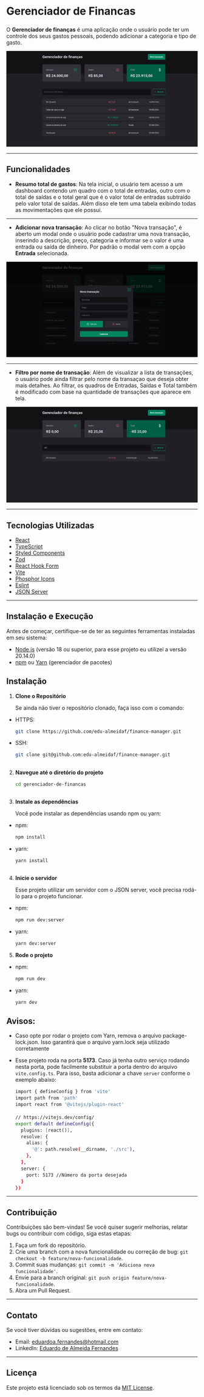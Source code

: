 # Gerenciador de Financas

###

O **Gerenciador de finanças** é uma aplicação onde o usuário pode ter um controle dos seus gastos pessoais, podendo adicionar a categoria e tipo de gasto.

<div align="center">
  <img src="./public/readme/homepage.png" alt="Tela inicial" />
</div>

---

## Funcionalidades

- **Resumo total de gastos**: Na tela inicial, o usuário tem acesso a um dashboard contendo um quadro com o total de entradas, outro com o total de saídas e o total geral que é o valor total de entradas subtraído pelo valor total de saídas. Além disso ele tem uma tabela exibindo todas as movimentações que ele possui.

---

- **Adicionar nova transação**: Ao clicar no botão "Nova transação", é aberto um modal onde o usuário pode cadastrar uma nova transação, inserindo a descrição, preço, categoria e informar se o valor é uma entrada ou saída de dinheiro. Por padrão o modal vem com a opção **Entrada** selecionada.

<div align="center">
  <img src="./public/readme/add-transaction.png" alt="Adicionar transação" />
</div>

---

- **Filtro por nome de transação**: Além de visualizar a lista de transações, o usuário pode ainda filtrar pelo nome da transaçao que deseja obter mais detalhes. Ao filtrar, os quadros de Entradas, Saídas e Total também é modificado com base na quantidade de transações que aparece em tela.

<div align="center">
  <img src="./public/readme/filter.png" alt="Conclusão de metas" />
</div>

---

## Tecnologias Utilizadas
- [React](https://react.dev/)
- [TypeScript](https://www.typescriptlang.org/)
- [Styled Components](https://styled-components.com/)
- [Zod](https://zod.dev/)
- [React Hook Form](https://react-hook-form.com/)
- [Vite](https://vitejs.dev/)
- [Phosphor Icons](https://phosphoricons.com/)
- [Eslint](https://eslint.org/)
- [JSON Server](https://github.com/typicode/json-server)

---

## Instalação e Execução

Antes de começar, certifique-se de ter as seguintes ferramentas instaladas em seu sistema:

- [Node.js](https://nodejs.org/) (versão 18 ou superior, para esse projeto eu utilizei a versão 20.14.0)
- [npm](https://www.npmjs.com/) ou [Yarn](https://classic.yarnpkg.com/) (gerenciador de pacotes)

## Instalação

1. **Clone o Repositório**

   Se ainda não tiver o repositório clonado, faça isso com o comando:

- HTTPS:
   ```bash
   git clone https://github.com/edu-almeidaf/finance-manager.git
   ```

- SSH:
   ```bash
   git clone git@github.com:edu-almeidaf/finance-manager.git
   ```
##

2. **Navegue até o diretório do projeto**
   ```bash
   cd gerenciador-de-financas
   ```
##

3. **Instale as dependências**

    Você pode instalar as dependências usando npm ou yarn:
- npm:
    ```bash
    npm install
    ```
- yarn:
    ```bash
    yarn install
    ```
##

4. **Inicie o servidor**

    Esse projeto utilizar um servidor com o JSON server, você precisa rodá-lo para o projeto funcionar.
- npm:
    ```bash
    npm run dev:server
    ```
- yarn:
    ```bash
    yarn dev:server
    ```

5. **Rode o projeto**
- npm:
    ```bash
    npm run dev
    ```
- yarn:
    ```bash
    yarn dev
    ```

## Avisos:
- Caso opte por rodar o projeto com Yarn, remova o arquivo package-lock.json. Isso garantirá que o arquivo yarn.lock seja utilizado corretamente

- Esse projeto roda na porta **5173**. Caso já tenha outro serviço rodando nesta porta, pode facilmente substituir a porta dentro do arquivo `vite.config.ts`. Para isso, basta adicionar a chave `server` conforme o exemplo abaixo:

  ```bash
  import { defineConfig } from 'vite'
  import path from 'path'
  import react from '@vitejs/plugin-react'

  // https://vitejs.dev/config/
  export default defineConfig({
    plugins: [react()],
    resolve: {
      alias: {
        '@': path.resolve(__dirname, './src'),
      },
    },
    server: {
      port: 5173 //Número da porta desejada
    }
  })
  ```
---

## Contribuição

Contribuições são bem-vindas! Se você quiser sugerir melhorias, relatar bugs ou contribuir com código, siga estas etapas:

1. Faça um fork do repositório.
2. Crie uma branch com a nova funcionalidade ou correção de bug: `git checkout -b feature/nova-funcionalidade`.
3. Commit suas mudanças: `git commit -m 'Adiciona nova funcionalidade'`.
4. Envie para a branch original: `git push origin feature/nova-funcionalidade`.
5. Abra um Pull Request.

---

## Contato

Se você tiver dúvidas ou sugestões, entre em contato:

- Email: [eduardoa.fernandes@hotmail.com](mailto:eduardoa.fernandes@hotmail.com)
- LinkedIn: [Eduardo de Almeida Fernandes](https://linkedin.com/in/almeidaedu)

---

## Licença

Este projeto está licenciado sob os termos da [MIT License](./LICENSE).